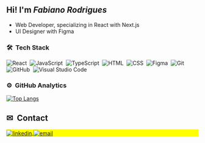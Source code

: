## Hi! I'm *Fabiano Rodrigues*

- Web Developer, specializing in React with Next.js
- UI Designer with Figma

### 🛠 &nbsp;Tech Stack
![React](https://img.shields.io/badge/-React-05122A?style=flat&logo=react)&nbsp;
![JavaScript](https://img.shields.io/badge/-JavaScript-05122A?style=flat&logo=javascript)&nbsp;
![TypeScript](https://img.shields.io/badge/-TypeScript-05122A?style=flat&logo=typescript)&nbsp;
![HTML](https://img.shields.io/badge/-HTML-05122A?style=flat&logo=HTML5)&nbsp;
![CSS](https://img.shields.io/badge/-CSS-05122A?style=flat&logo=CSS3&logoColor=1572B6)&nbsp;
![Figma](https://img.shields.io/badge/-Figma-05122A?style=flat&logo=figma)&nbsp;
![Git](https://img.shields.io/badge/-Git-05122A?style=flat&logo=git)&nbsp;
![GitHub](https://img.shields.io/badge/-GitHub-05122A?style=flat&logo=github)&nbsp;
![Visual Studio Code](https://img.shields.io/badge/-Visual%20Studio%20Code-05122A?style=flat&logo=visual-studio-code&logoColor=007ACC)&nbsp;

### ⚙️ &nbsp;GitHub Analytics

[![Top Langs](https://github-readme-stats.vercel.app/api/top-langs/?username=rodrigues-fabiano&layout=compact&theme=gotham)](https://github.com/rodrigues-fabiano/github-readme-stats)

<!--
### 📂 &nbsp;Top Repositories

[![Readme Card](https://github-readme-stats.vercel.app/api/pin/?username=rodrigues-fabiano&repo=pagina_estatica_fa_clube_pearl_jam&theme=gotham)](https://github.com/rodrigues-fabiano/pagina_estatica_fa_clube_pearl_jam)
-->

## ✉ &nbsp;Contact

<p align="left" style="background:yellow">
<a href="https://www.linkedin.com/in/frodriguesr/" target="_blank">
  <img align="center" src="https://img.shields.io/badge/-frodriguesr-05122A?style=flat&logo=linkedin" alt="linkedin"/>
</a>
  
<a href="mailto:fabianorr87@hotmail.com" target="_blank">
  <img align="center" src="https://img.shields.io/badge/-Email-05122A?style=flat&logo=maildotru" alt="email"/>
</a>
</p>

